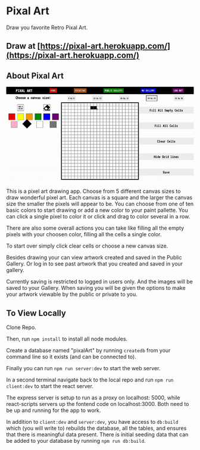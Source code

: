 # Pixal Art

Draw you favorite Retro Pixal Art.

## Draw at [https://pixal-art.herokuapp.com/](https://pixal-art.herokuapp.com/)

## About Pixal Art

![Drawing A Pokeball Gif](public/gifs/ezgif.com-gif-maker_4.gif)

This is a pixel art drawing app. Choose from 5 different canvas sizes to draw wonderful pixel art. Each canvas is a square and the larger the canvas size the smaller the pixels will appear to be. You can choose from one of ten basic colors to start drawing or add a new color to your paint pallette. You can click a single pixel to color it or click and drag to color several in a row.

There are also some overall actions you can take like filling all the empty pixels with your choosen color, filling all the cells a single color.

To start over simply click clear cells or choose a new canvas size.

Besides drawing your can view artwork created and saved in the Public Gallery. Or log in to see past artwork that you created and saved in your gallery.

Currently saving is restricted to logged in users only. And the images will be saved to your Gallery. When saving you will be given the options to make your artwork viewable by the public or private to you.

## To View Locally

Clone Repo.

Then, run `npm install` to install all node modules.

Create a database named "pixalArt" by running `createdb` from your command line so it exists (and can be connected to).

Finally you can run `npm run server:dev` to start the web server.

In a second terminal navigate back to the local repo and run `npm run client:dev` to start the react server.

The express server is setup to run as a proxy on localhost: 5000, while react-scripts servers up the fontend code on localhost:3000. Both need to be up and running for the app to work.

In addition to `client:dev` and `server:dev`, you have access to `db:build` which (you will write to) rebuilds the database, all the tables, and ensures that there is meaningful data present. There is initial seeding data that can be added to your database by running `npm run db:build`.
